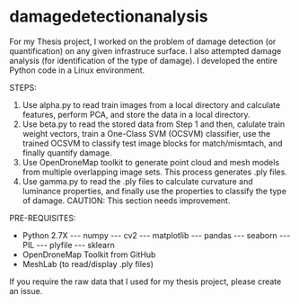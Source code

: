 # damagedetectionanalysis

For my Thesis project, I worked on the problem of damage detection (or quantification) on any given infrastruce surface. I also attempted damage analysis (for identification of the type of damage). I developed the entire Python code in a Linux environment.

STEPS:
1. Use alpha.py to read train images from a local directory and calculate features, perform PCA, and store the data in a local directory.
2. Use beta.py to read the stored data from Step 1 and then, calulate train weight vectors, train a One-Class SVM (OCSVM) classifier, use the trained OCSVM to classify test image blocks for match/mismtach, and finally quantify damage.
3. Use OpenDroneMap toolkit to generate point cloud and mesh models from multiple overlapping image sets. This process generates .ply files.
4. Use gamma.py to read the .ply files to calculate curvature and luminance properties, and finally use the properties to classify the type of damage. CAUTION: This section needs improvement.


PRE-REQUISITES:
- Python 2.7X
--- numpy
--- cv2
--- matplotlib
--- pandas
--- seaborn
--- PIL
--- plyfile
--- sklearn
- OpenDroneMap Toolkit from GitHub
- MeshLab (to read/display .ply files)

If you require the raw data that I used for my thesis project, please create an issue.
